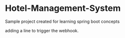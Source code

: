 # **Hotel-Management-System**
Sample project created for learning spring boot concepts

adding a line to trigger the webhook.
